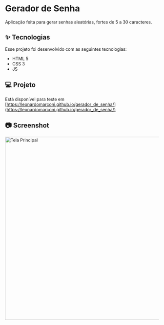 # Gerador de Senha
Aplicação feita para gerar senhas aleatórias, fortes de 5 a 30 caracteres.

## ✨ Tecnologias

Esse projeto foi desenvolvido com as seguintes tecnologias:

- HTML 5
- CSS 3
- JS

## 💻 Projeto

Está disponível para teste em [https://leonardomarconi.github.io/gerador_de_senha/](https://leonardomarconi.github.io/gerador_de_senha/)

## 📷 Screenshot  
<div style="flex-direction: row;">

<img style="flex-direction: row;" alt="Tela Principal" src="https://drive.google.com/uc?export=view&id=1mzlMLQcGxhESialkvTlsJUmvukxQUajI" width="900" height="600">

</div>

